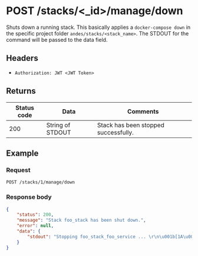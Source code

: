 # POST /stacks/<_id>/manage/down
Shuts down a running stack. This basically applies a `docker-compose down` in the specific project folder `andes/stacks/<stack_name>`. The STDOUT for the command will be passed to the data field.

## Headers
* `Authorization: JWT <JWT Token>`

## Returns
Status code | Data | Comments 
---|---|---
200|String of STDOUT|Stack has been stopped successfully.

## Example
### Request
`POST /stacks/1/manage/down`
### Response body
```json
{
    "status": 200,
    "message": "Stack foo_stack has been shut down.",
    "error": null,
    "data": {
        "stdout": "Stopping foo_stack_foo_service ... \r\n\u001b[1A\u001b[2K\rStopping foo_stack_foo_service ... \u001b[32mdone\u001b[0m\r\u001b[1BRemoving foo_stack_foo_service ... \r\n\u001b[1A\u001b[2K\rRemoving foo_stack_foo_service ... \u001b[32mdone\u001b[0m\r\u001b[1BNetwork andes_default is external, skipping\n"
    }
}
```